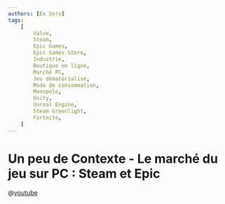 ```yaml
---
authors: [Ex Serv]
tags:
    [
        Valve,
        Steam,
        Epic Games,
        Epic Games Store,
        Industrie,
        Boutique en ligne,
        Marché PC,
        Jeu dématérialisé,
        Mode de consommation,
        Monopole,
        Unity,
        Unreal Engine,
        Steam Greenlight,
        Fortnite,
    ]
---
```


# Un peu de Contexte - Le marché du jeu sur PC : Steam et Epic

@[youtube](https://www.youtube.com/watch?v=7Ja6DXl5hLc)
